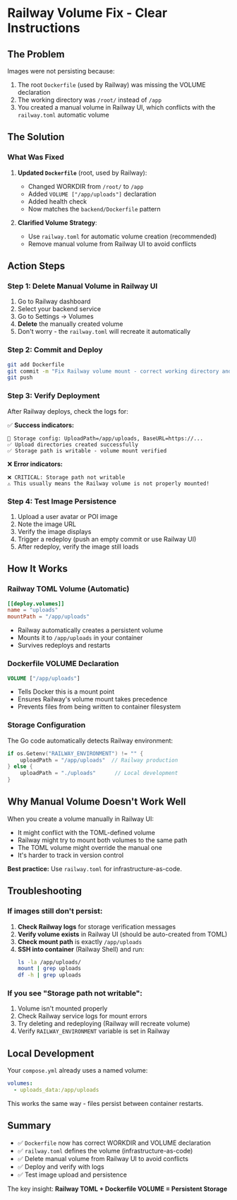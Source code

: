 # Railway Volume Fix - Clear Instructions

## The Problem

Images were not persisting because:
1. The root `Dockerfile` (used by Railway) was missing the VOLUME declaration
2. The working directory was `/root/` instead of `/app`
3. You created a manual volume in Railway UI, which conflicts with the `railway.toml` automatic volume

## The Solution

### What Was Fixed

1. **Updated `Dockerfile`** (root, used by Railway):
   - Changed WORKDIR from `/root/` to `/app`
   - Added `VOLUME ["/app/uploads"]` declaration
   - Added health check
   - Now matches the `backend/Dockerfile` pattern

2. **Clarified Volume Strategy**:
   - Use `railway.toml` for automatic volume creation (recommended)
   - Remove manual volume from Railway UI to avoid conflicts

## Action Steps

### Step 1: Delete Manual Volume in Railway UI
1. Go to Railway dashboard
2. Select your backend service
3. Go to Settings → Volumes
4. **Delete** the manually created volume
5. Don't worry - the `railway.toml` will recreate it automatically

### Step 2: Commit and Deploy
```bash
git add Dockerfile
git commit -m "Fix Railway volume mount - correct working directory and VOLUME declaration"
git push
```

### Step 3: Verify Deployment
After Railway deploys, check the logs for:

✅ **Success indicators:**
```
📁 Storage config: UploadPath=/app/uploads, BaseURL=https://...
✅ Upload directories created successfully
✅ Storage path is writable - volume mount verified
```

❌ **Error indicators:**
```
❌ CRITICAL: Storage path not writable
⚠️ This usually means the Railway volume is not properly mounted!
```

### Step 4: Test Image Persistence
1. Upload a user avatar or POI image
2. Note the image URL
3. Verify the image displays
4. Trigger a redeploy (push an empty commit or use Railway UI)
5. After redeploy, verify the image still loads

## How It Works

### Railway TOML Volume (Automatic)
```toml
[[deploy.volumes]]
name = "uploads"
mountPath = "/app/uploads"
```
- Railway automatically creates a persistent volume
- Mounts it to `/app/uploads` in your container
- Survives redeploys and restarts

### Dockerfile VOLUME Declaration
```dockerfile
VOLUME ["/app/uploads"]
```
- Tells Docker this is a mount point
- Ensures Railway's volume mount takes precedence
- Prevents files from being written to container filesystem

### Storage Configuration
The Go code automatically detects Railway environment:
```go
if os.Getenv("RAILWAY_ENVIRONMENT") != "" {
    uploadPath = "/app/uploads"  // Railway production
} else {
    uploadPath = "./uploads"      // Local development
}
```

## Why Manual Volume Doesn't Work Well

When you create a volume manually in Railway UI:
- It might conflict with the TOML-defined volume
- Railway might try to mount both volumes to the same path
- The TOML volume might override the manual one
- It's harder to track in version control

**Best practice:** Use `railway.toml` for infrastructure-as-code.

## Troubleshooting

### If images still don't persist:

1. **Check Railway logs** for storage verification messages
2. **Verify volume exists** in Railway UI (should be auto-created from TOML)
3. **Check mount path** is exactly `/app/uploads`
4. **SSH into container** (Railway Shell) and run:
   ```bash
   ls -la /app/uploads/
   mount | grep uploads
   df -h | grep uploads
   ```

### If you see "Storage path not writable":

1. Volume isn't mounted properly
2. Check Railway service logs for mount errors
3. Try deleting and redeploying (Railway will recreate volume)
4. Verify `RAILWAY_ENVIRONMENT` variable is set in Railway

## Local Development

Your `compose.yml` already uses a named volume:
```yaml
volumes:
  - uploads_data:/app/uploads
```

This works the same way - files persist between container restarts.

## Summary

- ✅ `Dockerfile` now has correct WORKDIR and VOLUME declaration
- ✅ `railway.toml` defines the volume (infrastructure-as-code)
- ✅ Delete manual volume from Railway UI to avoid conflicts
- ✅ Deploy and verify with logs
- ✅ Test image upload and persistence

The key insight: **Railway TOML + Dockerfile VOLUME = Persistent Storage**
